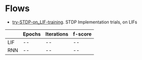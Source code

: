 # Flows

* [try-STDP-on_LIF-training](try-STDP-on_LIF-training.py). STDP Implementation trials, on LIFs




|  | Epochs | Iterations | f-score |
|--|--------|----------- | --------|
|LIF | --| --| --|
|RNN| -- | -- | --|
